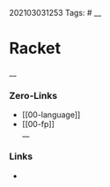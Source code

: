 202103031253
Tags: # 
__
# Racket

__
### Zero-Links
- [[00-language]]  
- [[00-fp]]  
__
### Links
- 

 
 